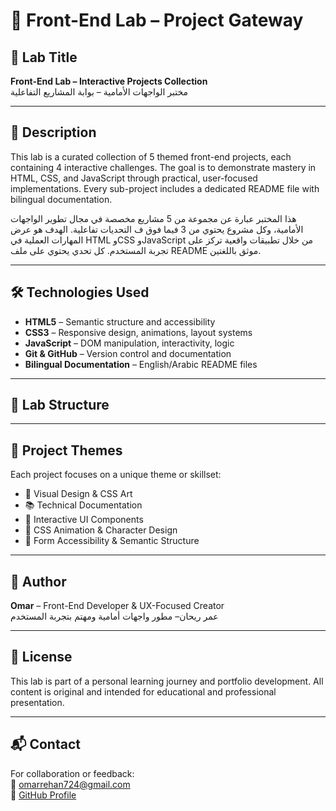 # 🧪 Front-End Lab – Project Gateway

## 📝 Lab Title  
**Front-End Lab – Interactive Projects Collection**  
مختبر الواجهات الأمامية – بوابة المشاريع التفاعلية

---

## 🎯 Description  
This lab is a curated collection of 5 themed front-end projects, each containing 4 interactive challenges. The goal is to demonstrate mastery in HTML, CSS, and JavaScript through practical, user-focused implementations. Every sub-project includes a dedicated README file with bilingual documentation.

هذا المختبر عبارة عن مجموعة من 5 مشاريع مخصصة في مجال تطوير الواجهات الأمامية، وكل مشروع يحتوي من 3 فيما فوق ف التحديات تفاعلية. الهدف هو عرض المهارات العملية في HTML وCSS وJavaScript من خلال تطبيقات واقعية تركز على تجربة المستخدم. كل تحدي يحتوي على ملف README موثق باللغتين.

---

## 🛠️ Technologies Used  
- **HTML5** – Semantic structure and accessibility  
- **CSS3** – Responsive design, animations, layout systems  
- **JavaScript** – DOM manipulation, interactivity, logic  
- **Git & GitHub** – Version control and documentation  
- **Bilingual Documentation** – English/Arabic README files

---

## 📂 Lab Structure

---

## 🧩 Project Themes  
Each project focuses on a unique theme or skillset:
- 🎨 Visual Design & CSS Art  
- 📚 Technical Documentation  
- 🎡 Interactive UI Components  
- 🐧 CSS Animation & Character Design  
- 🧾 Form Accessibility & Semantic Structure

---

## 📌 Author  
**Omar** – Front-End Developer & UX-Focused Creator  
عمر ريحان– مطور واجهات أمامية ومهتم بتجربة المستخدم

---

## 📢 License  
This lab is part of a personal learning journey and portfolio development. All content is original and intended for educational and professional presentation.

---

## 📬 Contact  
For collaboration or feedback:  
📧 omarrehan724@gmail.com  
🔗 [GitHub Profile](https://github.com/omar-rehann)